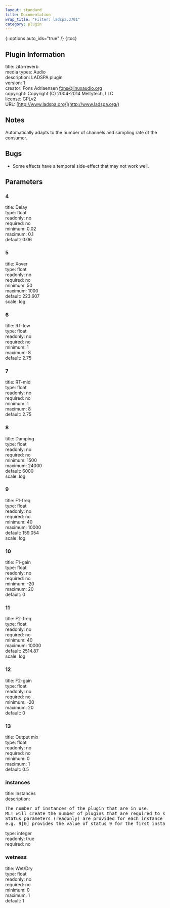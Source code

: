 ```yaml
---
layout: standard
title: Documentation
wrap_title: "Filter: ladspa.3701"
category: plugin
---
```

{::options auto_ids="true" /}
{:toc}

## Plugin Information

title: zita-reverb  
media types:
Audio  
description: LADSPA plugin  
version: 1  
creator: Fons Adriaensen <fons@linuxaudio.org>  
copyright: Copyright (C) 2004-2014 Meltytech, LLC  
license: GPLv2  
URL: [http://www.ladspa.org/](http://www.ladspa.org/)  

## Notes

Automatically adapts to the number of channels and sampling rate of the consumer.
## Bugs

* Some effects have a temporal side-effect that may not work well.

## Parameters

### 4

title: Delay    
type: float  
readonly: no  
required: no  
minimum: 0.02  
maximum: 0.1  
default: 0.06  

### 5

title: Xover    
type: float  
readonly: no  
required: no  
minimum: 50  
maximum: 1000  
default: 223.607  
scale: log  

### 6

title: RT-low    
type: float  
readonly: no  
required: no  
minimum: 1  
maximum: 8  
default: 2.75  

### 7

title: RT-mid    
type: float  
readonly: no  
required: no  
minimum: 1  
maximum: 8  
default: 2.75  

### 8

title: Damping    
type: float  
readonly: no  
required: no  
minimum: 1500  
maximum: 24000  
default: 6000  
scale: log  

### 9

title: F1-freq    
type: float  
readonly: no  
required: no  
minimum: 40  
maximum: 10000  
default: 159.054  
scale: log  

### 10

title: F1-gain    
type: float  
readonly: no  
required: no  
minimum: -20  
maximum: 20  
default: 0  

### 11

title: F2-freq    
type: float  
readonly: no  
required: no  
minimum: 40  
maximum: 10000  
default: 2514.87  
scale: log  

### 12

title: F2-gain    
type: float  
readonly: no  
required: no  
minimum: -20  
maximum: 20  
default: 0  

### 13

title: Output mix    
type: float  
readonly: no  
required: no  
minimum: 0  
maximum: 1  
default: 0.5  

### instances

title: Instances    
description:
<pre>
The number of instances of the plugin that are in use.
MLT will create the number of plugins that are required to support the number of audio channels.
Status parameters (readonly) are provided for each instance and are accessed by specifying the instance number after the identifier (starting at zero).
e.g. 9[0] provides the value of status 9 for the first instance.
</pre>
type: integer  
readonly: true  
required: no  

### wetness

title: Wet/Dry    
type: float  
readonly: no  
required: no  
minimum: 0  
maximum: 1  
default: 1  

